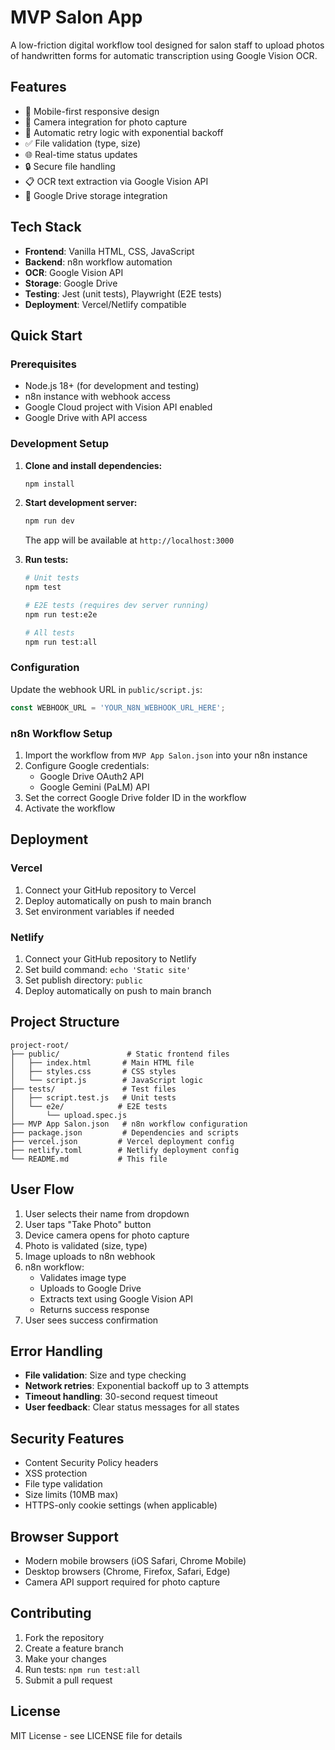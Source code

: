 # MVP Salon App

A low-friction digital workflow tool designed for salon staff to upload photos of handwritten forms for automatic transcription using Google Vision OCR.

## Features

- 📱 Mobile-first responsive design
- 📸 Camera integration for photo capture
- 🔄 Automatic retry logic with exponential backoff
- ✅ File validation (type, size)
- 🌐 Real-time status updates
- 🔒 Secure file handling
- 📋 OCR text extraction via Google Vision API
- 💾 Google Drive storage integration

## Tech Stack

- **Frontend**: Vanilla HTML, CSS, JavaScript
- **Backend**: n8n workflow automation
- **OCR**: Google Vision API
- **Storage**: Google Drive
- **Testing**: Jest (unit tests), Playwright (E2E tests)
- **Deployment**: Vercel/Netlify compatible

## Quick Start

### Prerequisites

- Node.js 18+ (for development and testing)
- n8n instance with webhook access
- Google Cloud project with Vision API enabled
- Google Drive with API access

### Development Setup

1. **Clone and install dependencies:**
   ```bash
   npm install
   ```

2. **Start development server:**
   ```bash
   npm run dev
   ```
   The app will be available at `http://localhost:3000`

3. **Run tests:**
   ```bash
   # Unit tests
   npm test

   # E2E tests (requires dev server running)
   npm run test:e2e

   # All tests
   npm run test:all
   ```

### Configuration

Update the webhook URL in `public/script.js`:

```javascript
const WEBHOOK_URL = 'YOUR_N8N_WEBHOOK_URL_HERE';
```

### n8n Workflow Setup

1. Import the workflow from `MVP App Salon.json` into your n8n instance
2. Configure Google credentials:
   - Google Drive OAuth2 API
   - Google Gemini (PaLM) API
3. Set the correct Google Drive folder ID in the workflow
4. Activate the workflow

## Deployment

### Vercel

1. Connect your GitHub repository to Vercel
2. Deploy automatically on push to main branch
3. Set environment variables if needed

### Netlify

1. Connect your GitHub repository to Netlify
2. Set build command: `echo 'Static site'`
3. Set publish directory: `public`
4. Deploy automatically on push to main branch

## Project Structure

```
project-root/
├── public/               # Static frontend files
│   ├── index.html       # Main HTML file
│   ├── styles.css       # CSS styles
│   └── script.js        # JavaScript logic
├── tests/               # Test files
│   ├── script.test.js   # Unit tests
│   └── e2e/            # E2E tests
│       └── upload.spec.js
├── MVP App Salon.json   # n8n workflow configuration
├── package.json         # Dependencies and scripts
├── vercel.json         # Vercel deployment config
├── netlify.toml        # Netlify deployment config
└── README.md           # This file
```

## User Flow

1. User selects their name from dropdown
2. User taps "Take Photo" button
3. Device camera opens for photo capture
4. Photo is validated (size, type)
5. Image uploads to n8n webhook
6. n8n workflow:
   - Validates image type
   - Uploads to Google Drive
   - Extracts text using Google Vision API
   - Returns success response
7. User sees success confirmation

## Error Handling

- **File validation**: Size and type checking
- **Network retries**: Exponential backoff up to 3 attempts
- **Timeout handling**: 30-second request timeout
- **User feedback**: Clear status messages for all states

## Security Features

- Content Security Policy headers
- XSS protection
- File type validation
- Size limits (10MB max)
- HTTPS-only cookie settings (when applicable)

## Browser Support

- Modern mobile browsers (iOS Safari, Chrome Mobile)
- Desktop browsers (Chrome, Firefox, Safari, Edge)
- Camera API support required for photo capture

## Contributing

1. Fork the repository
2. Create a feature branch
3. Make your changes
4. Run tests: `npm run test:all`
5. Submit a pull request

## License

MIT License - see LICENSE file for details
